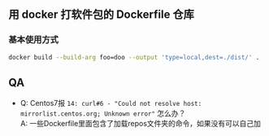 ## 用 docker 打软件包的 Dockerfile 仓库

### 基本使用方式
```sh
docker build --build-arg foo=doo --output 'type=local,dest=./dist/' .
```

## QA
- Q: Centos7报 `14: curl#6 - "Could not resolve host: mirrorlist.centos.org; Unknown error"` 怎么办？  
  A: 一些Dockerfile里面包含了加载repos文件夹的命令，如果没有可以自己加
